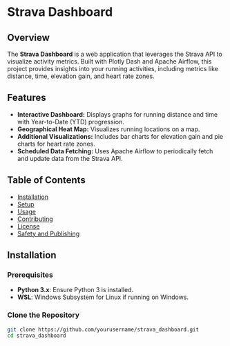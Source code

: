 # Strava Dashboard

## Overview

The **Strava Dashboard** is a web application that leverages the Strava API to visualize activity metrics. Built with Plotly Dash and Apache Airflow, this project provides insights into your running activities, including metrics like distance, time, elevation gain, and heart rate zones.

## Features

- **Interactive Dashboard:** Displays graphs for running distance and time with Year-to-Date (YTD) progression.
- **Geographical Heat Map:** Visualizes running locations on a map.
- **Additional Visualizations:** Includes bar charts for elevation gain and pie charts for heart rate zones.
- **Scheduled Data Fetching:** Uses Apache Airflow to periodically fetch and update data from the Strava API.

## Table of Contents

- [Installation](#installation)
- [Setup](#setup)
- [Usage](#usage)
- [Contributing](#contributing)
- [License](#license)
- [Safety and Publishing](#safety-and-publishing)

## Installation

### Prerequisites

- **Python 3.x**: Ensure Python 3 is installed.
- **WSL**: Windows Subsystem for Linux if running on Windows.

### Clone the Repository

```bash
git clone https://github.com/yourusername/strava_dashboard.git
cd strava_dashboard
